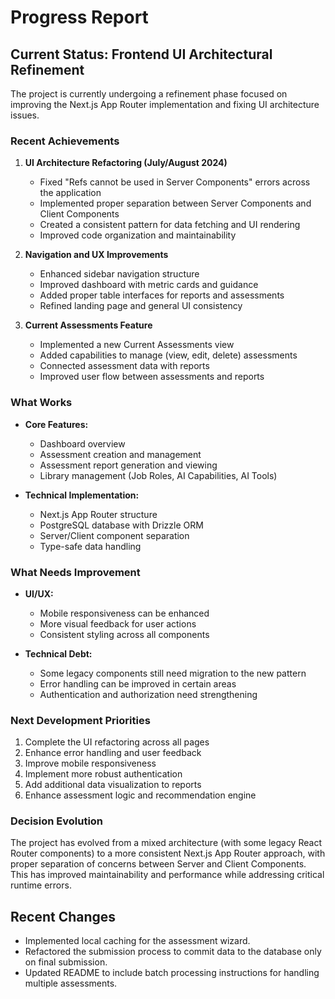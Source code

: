 # Progress Report

## Current Status: Frontend UI Architectural Refinement

The project is currently undergoing a refinement phase focused on improving the Next.js App Router implementation and fixing UI architecture issues.

### Recent Achievements

1. **UI Architecture Refactoring (July/August 2024)**
   - Fixed "Refs cannot be used in Server Components" errors across the application
   - Implemented proper separation between Server Components and Client Components
   - Created a consistent pattern for data fetching and UI rendering
   - Improved code organization and maintainability

2. **Navigation and UX Improvements**
   - Enhanced sidebar navigation structure
   - Improved dashboard with metric cards and guidance
   - Added proper table interfaces for reports and assessments
   - Refined landing page and general UI consistency

3. **Current Assessments Feature**
   - Implemented a new Current Assessments view
   - Added capabilities to manage (view, edit, delete) assessments
   - Connected assessment data with reports
   - Improved user flow between assessments and reports

### What Works

- **Core Features:**
  - Dashboard overview
  - Assessment creation and management
  - Assessment report generation and viewing
  - Library management (Job Roles, AI Capabilities, AI Tools)

- **Technical Implementation:**
  - Next.js App Router structure
  - PostgreSQL database with Drizzle ORM
  - Server/Client component separation
  - Type-safe data handling

### What Needs Improvement

- **UI/UX:**
  - Mobile responsiveness can be enhanced
  - More visual feedback for user actions
  - Consistent styling across all components

- **Technical Debt:**
  - Some legacy components still need migration to the new pattern
  - Error handling can be improved in certain areas
  - Authentication and authorization need strengthening

### Next Development Priorities

1. Complete the UI refactoring across all pages
2. Enhance error handling and user feedback
3. Improve mobile responsiveness
4. Implement more robust authentication
5. Add additional data visualization to reports
6. Enhance assessment logic and recommendation engine

### Decision Evolution

The project has evolved from a mixed architecture (with some legacy React Router components) to a more consistent Next.js App Router approach, with proper separation of concerns between Server and Client Components. This has improved maintainability and performance while addressing critical runtime errors.

## Recent Changes

- Implemented local caching for the assessment wizard.
- Refactored the submission process to commit data to the database only on final submission.
- Updated README to include batch processing instructions for handling multiple assessments.
